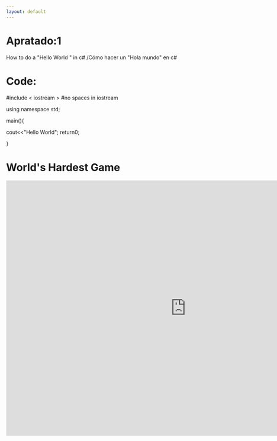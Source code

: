 ```yaml
---
layout: default
---
```


# Apratado:1
How to do a "Hello World " in c# /Cómo hacer un "Hola mundo" en c#

# Code:

 #include < iostream >  #no spaces in iostream
 
 using namespace std;
 
 main(){
 
 cout<<"Hello World";
 	return0;
 
 }
 
# World's Hardest Game
<iframe src="https://www.juegosjuegos.com/embed/impossible-game" width="970" height="690" marginwidth="0" marginheight="0" hspace="0" vspace="0" frameborder="0" scrolling="no" webkitallowfullscreen="true" mozallowfullscreen="true" msallowfullscreen="true" allowfullscreen="true" />

Si necesitais el link del juego es el siguiente:
https://mega.nz/folder/ET8Q1ILK#ugpfq38UxxY6fvgxpvAQng




```
The final element.
```
